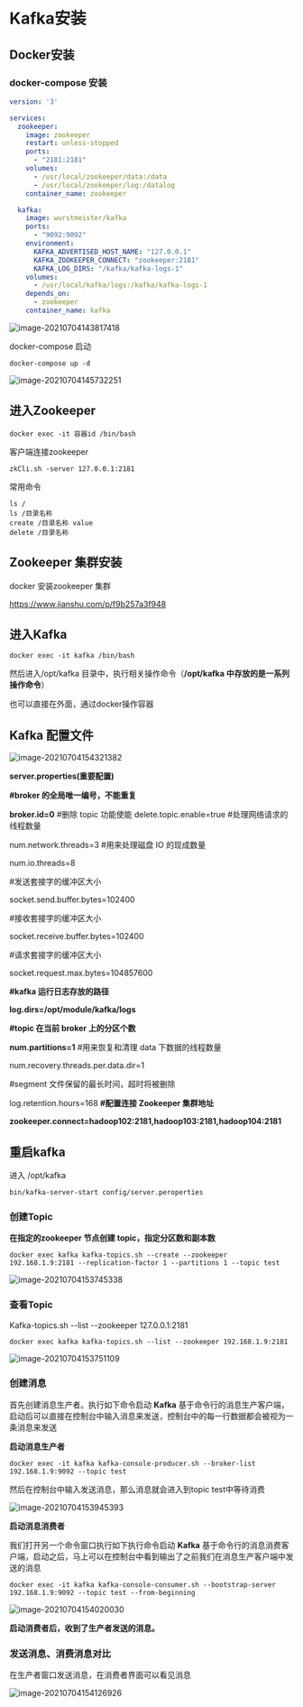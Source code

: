 # Kafka安装

## Docker安装

### docker-compose 安装

```yml
version: '3'

services:
  zookeeper:
    image: zookeeper
    restart: unless-stopped
    ports:
      - "2181:2181"
    volumes:
      - /usr/local/zookeeper/data:/data
      - /usr/local/zookeeper/log:/datalog
    container_name: zookeeper

  kafka:
    image: wurstmeister/kafka
    ports:
      - "9092:9092"
    environment:
      KAFKA_ADVERTISED_HOST_NAME: "127.0.0.1"
      KAFKA_ZOOKEEPER_CONNECT: "zookeeper:2181"
      KAFKA_LOG_DIRS: "/kafka/kafka-logs-1"
    volumes:
      - /usr/local/kafka/logs:/kafka/kafka-logs-1
    depends_on:
      - zookeeper
    container_name: kafka
```

![image-20210704143817418](assets/image-20210704143817418.png)

docker-compose 启动

```
docker-compose up -d
```

![image-20210704145732251](assets/image-20210704145732251.png)

## 进入Zookeeper

```
docker exec -it 容器id /bin/bash
```

客户端连接zookeeper

```
zkCli.sh -server 127.0.0.1:2181
```

常用命令

```shell
ls /
ls /目录名称
create /目录名称 value
delete /目录名称
```

## Zookeeper 集群安装

docker 安装zookeeper 集群

https://www.jianshu.com/p/f9b257a3f948



## 进入Kafka

```
docker exec -it kafka /bin/bash
```

然后进入/opt/kafka 目录中，执行相关操作命令（**/opt/kafka 中存放的是一系列操作命令**）

也可以直接在外面，通过docker操作容器

## Kafka 配置文件

![image-20210704154321382](assets/image-20210704154321382.png)

**server.properties(重要配置)**

**#broker 的全局唯一编号，不能重复** 

**broker.id=0**
#删除 topic 功能使能
delete.topic.enable=true
#处理网络请求的线程数量 

num.network.threads=3
#用来处理磁盘 IO 的现成数量 

num.io.threads=8 

#发送套接字的缓冲区大小 

socket.send.buffer.bytes=102400 

#接收套接字的缓冲区大小 

socket.receive.buffer.bytes=102400

 #请求套接字的缓冲区大小 

socket.request.max.bytes=104857600 

**#kafka 运行日志存放的路径** 

**log.dirs=/opt/module/kafka/logs** 

**#topic 在当前 broker 上的分区个数** 

**num.partitions=1**
#用来恢复和清理 data 下数据的线程数量 

num.recovery.threads.per.data.dir=1

 #segment 文件保留的最长时间，超时将被删除

 log.retention.hours=168
**#配置连接 Zookeeper 集群地址** 

**zookeeper.connect=hadoop102:2181,hadoop103:2181,hadoop104:2181**

## 重启kafka

进入 /opt/kafka 

```shell
bin/kafka-server-start config/server.peroperties
```

### 创建Topic

**在指定的zookeeper 节点创建 topic，指定分区数和副本数**

```
docker exec kafka kafka-topics.sh --create --zookeeper 192.168.1.9:2181 --replication-factor 1 --partitions 1 --topic test

```

![image-20210704153745338](assets/image-20210704153745338.png)

### 查看Topic

Kafka-topics.sh --list --zookeeper 127.0.0.1:2181

```
docker exec kafka kafka-topics.sh --list --zookeeper 192.168.1.9:2181
```

![image-20210704153751109](assets/image-20210704153751109.png)

### 创建消息

首先创建消息生产者。执行如下命令启动 **Kafka** 基于命令行的消息生产客户端，启动后可以直接在控制台中输入消息来发送，控制台中的每一行数据都会被视为一条消息来发送

**启动消息生产者**

```
docker exec -it kafka kafka-console-producer.sh --broker-list 192.168.1.9:9092 --topic test
```

然后在控制台中输入发送消息，那么消息就会进入到topic test中等待消费

![image-20210704153945393](assets/image-20210704153945393.png)

**启动消息消费者**

我们打开另一个命令窗口执行如下执行命令启动 **Kafka** 基于命令行的消息消费客户端，启动之后，马上可以在控制台中看到输出了之前我们在消息生产客户端中发送的消息

```
docker exec -it kafka kafka-console-consumer.sh --bootstrap-server 192.168.1.9:9092 --topic test --from-beginning
```

![image-20210704154020030](assets/image-20210704154020030.png)

**启动消费者后，收到了生产者发送的消息。**

### 发送消息、消费消息对比

在生产者窗口发送消息，在消费者界面可以看见消息

![image-20210704154126926](assets/image-20210704154126926.png)